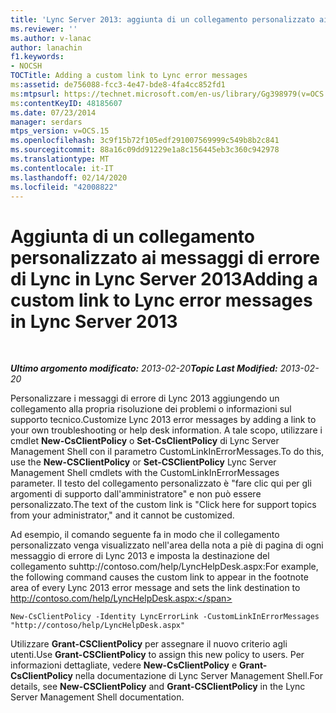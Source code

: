 ```yaml
---
title: 'Lync Server 2013: aggiunta di un collegamento personalizzato ai messaggi di errore di Lync'
ms.reviewer: ''
ms.author: v-lanac
author: lanachin
f1.keywords:
- NOCSH
TOCTitle: Adding a custom link to Lync error messages
ms:assetid: de756088-fcc3-4e47-bde8-4fa4cc852fd1
ms:mtpsurl: https://technet.microsoft.com/en-us/library/Gg398979(v=OCS.15)
ms:contentKeyID: 48185607
ms.date: 07/23/2014
manager: serdars
mtps_version: v=OCS.15
ms.openlocfilehash: 3c9f15b72f105edf291007569999c549b8b2c841
ms.sourcegitcommit: 88a16c09dd91229e1a8c156445eb3c360c942978
ms.translationtype: MT
ms.contentlocale: it-IT
ms.lasthandoff: 02/14/2020
ms.locfileid: "42008822"
---
```

<div data-xmlns="http://www.w3.org/1999/xhtml">

<div class="topic" data-xmlns="http://www.w3.org/1999/xhtml" data-msxsl="urn:schemas-microsoft-com:xslt" data-cs="http://msdn.microsoft.com/">

<div data-asp="http://msdn2.microsoft.com/asp">

# <a name="adding-a-custom-link-to-lync-error-messages-in-lync-server-2013"></a><span data-ttu-id="c48a2-102">Aggiunta di un collegamento personalizzato ai messaggi di errore di Lync in Lync Server 2013</span><span class="sxs-lookup"><span data-stu-id="c48a2-102">Adding a custom link to Lync error messages in Lync Server 2013</span></span>

</div>

<div id="mainSection">

<div id="mainBody">

<span> </span>

<span data-ttu-id="c48a2-103">_**Ultimo argomento modificato:** 2013-02-20_</span><span class="sxs-lookup"><span data-stu-id="c48a2-103">_**Topic Last Modified:** 2013-02-20_</span></span>

<span data-ttu-id="c48a2-104">Personalizzare i messaggi di errore di Lync 2013 aggiungendo un collegamento alla propria risoluzione dei problemi o informazioni sul supporto tecnico.</span><span class="sxs-lookup"><span data-stu-id="c48a2-104">Customize Lync 2013 error messages by adding a link to your own troubleshooting or help desk information.</span></span> <span data-ttu-id="c48a2-105">A tale scopo, utilizzare i cmdlet **New-CsClientPolicy** o **Set-CsClientPolicy** di Lync Server Management Shell con il parametro CustomLinkInErrorMessages.</span><span class="sxs-lookup"><span data-stu-id="c48a2-105">To do this, use the **New-CSClientPolicy** or **Set-CSClientPolicy** Lync Server Management Shell cmdlets with the CustomLinkInErrorMessages parameter.</span></span> <span data-ttu-id="c48a2-106">Il testo del collegamento personalizzato è "fare clic qui per gli argomenti di supporto dall'amministratore" e non può essere personalizzato.</span><span class="sxs-lookup"><span data-stu-id="c48a2-106">The text of the custom link is "Click here for support topics from your administrator," and it cannot be customized.</span></span>

<span data-ttu-id="c48a2-107">Ad esempio, il comando seguente fa in modo che il collegamento personalizzato venga visualizzato nell'area della nota a piè di pagina di ogni messaggio di errore di Lync 2013 e imposta la destinazione del collegamento suhttp://contoso.com/help/LyncHelpDesk.aspx:</span><span class="sxs-lookup"><span data-stu-id="c48a2-107">For example, the following command causes the custom link to appear in the footnote area of every Lync 2013 error message and sets the link destination to http://contoso.com/help/LyncHelpDesk.aspx:</span></span>

    New-CsClientPolicy -Identity LyncErrorLink -CustomLinkInErrorMessages "http://contoso/help/LyncHelpDesk.aspx"

<span data-ttu-id="c48a2-108">Utilizzare **Grant-CSClientPolicy** per assegnare il nuovo criterio agli utenti.</span><span class="sxs-lookup"><span data-stu-id="c48a2-108">Use **Grant-CSClientPolicy** to assign this new policy to users.</span></span> <span data-ttu-id="c48a2-109">Per informazioni dettagliate, vedere **New-CsClientPolicy** e **Grant-CsClientPolicy** nella documentazione di Lync Server Management Shell.</span><span class="sxs-lookup"><span data-stu-id="c48a2-109">For details, see **New-CSClientPolicy** and **Grant-CSClientPolicy** in the Lync Server Management Shell documentation.</span></span>

</div>

<span> </span>

</div>

</div>

</div>

